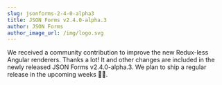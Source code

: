 ```yaml
---
slug: jsonforms-2-4-0-alpha3
title: JSON Forms v2.4.0-alpha.3
author: JSON Forms
author_image_url: /img/logo.svg
---
```


We received a community contribution to improve the new Redux-less Angular renderers. Thanks a lot! It and other changes are included in the newly released JSON Forms v2.4.0-alpha.3. We plan to ship a regular release in the upcoming weeks 🚚🎁.
